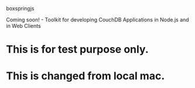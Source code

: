 boxspringjs


Coming soon! - Toolkit for developing CouchDB Applications in Node.js and in Web Clients

This is for test purpose only.
=====================

This is changed from local mac.
====================

